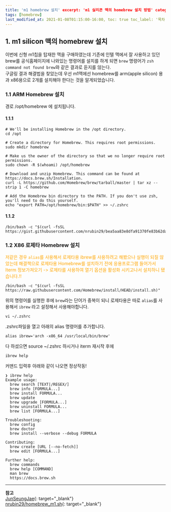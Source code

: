 ```yaml
---
title: 'm1 homebrew 설치' excerpt: 'm1 실리콘 맥의 homebrew 설치 방법' categories: [silicon mac]
tags: [homebrew]
last_modified_at: 2021-01-08T01:15:00-16:00, toc: true toc_label: '목차'
---
```


## 1. m1 silicon 맥의 homebrew 설치

이번에 신형 m1칩을 탑재한 맥을 구매하였는데 기존에 인텔 맥에서 잘 사용하고 있던 brew를 공식홈페이지에 나와있는 명령어를 설치를 하게 되면
`brew` 명령어가 `zsh command not found brew`와 같은 결과로 듣지를 않는다. <br>
구글링 결과 해결법을 찾았는데 우선 m1맥에선 homebrew를 arm(apple silicon) 용과 x86용으로 2개를 설치해야 한다는 것을 알게되었습니다.
<br>

### 1.1 ARM Homebrew 설치

경로 /opt/homebrew 에 설치됩니다.

#### 1.1.1

```
# We'll be installing Homebrew in the /opt directory.
cd /opt

# Create a directory for Homebrew. This requires root permissions.
sudo mkdir homebrew

# Make us the owner of the directory so that we no longer require root permissions.
sudo chown -R $(whoami) /opt/homebrew

# Download and unzip Homebrew. This command can be found at https://docs.brew.sh/Installation.
curl -L https://github.com/Homebrew/brew/tarball/master | tar xz --strip 1 -C homebrew

# Add the Homebrew bin directory to the PATH. If you don't use zsh, you'll need to do this yourself.
echo "export PATH=/opt/homebrew/bin:$PATH" >> ~/.zshrc
```

#### 1.1.2

```
/bin/bash -c "$(curl -fsSL https://gist.githubusercontent.com/nrubin29/bea5aa83e8dfa91370fe83b62dad6dfa/raw/48f48f7fef21abb308e129a80b3214c2538fc611/homebrew_m1.sh)"
```

### 1.2 X86 로제타 Homebrew 설치

<span style="color:orange">저같은 경우 `alias`를 사용해서 로제타용 ibrew를 사용하려고 해봤으나 실행이 되질 않았는데 해결책으로 로제타용 Homebrew를 설치하기 전에 응용프로그램
들어가서 Iterm 정보가져오기 -> 로제타를 사용하여 열기 옵션을 활성화 시키고나서 설치하니 됐습니다.!!</span>

```
/bin/bash -c "$(curl -fsSL https://raw.githubusercontent.com/Homebrew/install/HEAD/install.sh)"
```

위의 명령어를 실행한 후에 `brew`라는 단어가 중복이 되니 로제타용은 따로 `alias`를 사용해서 `ibrew` 라고 설정해서 사용해야합니다.
<br>

```
vi ~/.zshrc
```

.zshrc파일을 열고 아래의 alias 명령어를 추가합니다.

```
alias ibrew='arch -x86_64 /usr/local/bin/brew'
```

다 하셨으면 source ~/.zshrc 하시거나 iterm 재시작 후에

```
ibrew help
```

커맨드 입력후 아래와 같이 나오면 정상작동!

```
❯ ibrew help
Example usage:
  brew search [TEXT|/REGEX/]
  brew info [FORMULA...]
  brew install FORMULA...
  brew update
  brew upgrade [FORMULA...]
  brew uninstall FORMULA...
  brew list [FORMULA...]

Troubleshooting:
  brew config
  brew doctor
  brew install --verbose --debug FORMULA

Contributing:
  brew create [URL [--no-fetch]]
  brew edit [FORMULA...]

Further help:
  brew commands
  brew help [COMMAND]
  man brew
  https://docs.brew.sh
```

---

**참고** <br>
[JunSeungJae](https://ninanung0503.medium.com/apple-silicon-m1-mac%EC%97%90-homebrew-%EC%84%A4%EC%B9%98%ED%95%98%EA%B8%B0-7b6c0d3aba08){:
target="\_blank"} <br>
[nrubin29/homebrew_m1.sh](https://gist.github.com/nrubin29/bea5aa83e8dfa91370fe83b62dad6dfa){: target="\_blank"} <br>
